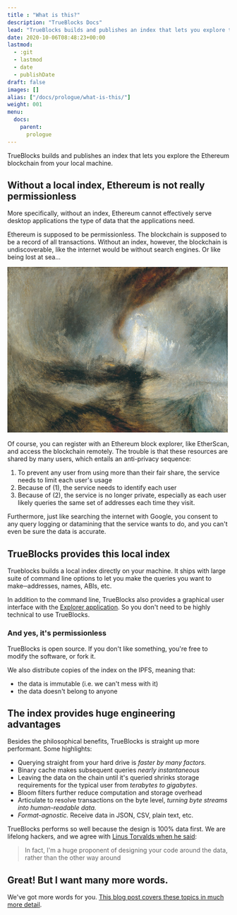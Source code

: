 ```yaml
---
title : "What is this?"
description: "TrueBlocks Docs"
lead: "TrueBlocks builds and publishes an index that lets you explore the Ethereum blockchain from your local machine."
date: 2020-10-06T08:48:23+00:00
lastmod:
  - :git
  - lastmod
  - date
  - publishDate
draft: false
images: []
alias: ["/docs/prologue/what-is-this/"]
weight: 001
menu:
  docs:
    parent:
      prologue
---
```


TrueBlocks builds and publishes an index that lets you explore the Ethereum
blockchain from your local machine.

## Without a local index, Ethereum is not really permissionless

More specifically, without an index, Ethereum cannot effectively serve
desktop applications the type of data that the applications need.

Ethereum is supposed to be permissionless. The blockchain is supposed to be a
record of all transactions. Without an index, however, the blockchain is undiscoverable,
like the internet would be without search engines. Or like being lost at sea...

<img src="/docs/img/steam-boat-off-a-harbor.jpg" alt="The term cybernetics stems from the Greek κυβερνήτης (kybernētēs, steersman, governor, pilot, or rudder)When Norman Weiner coined the word, he was fascinated in the control of systems. Who controls Ethereum?" width="500"/>

Of course, you can register with an Ethereum block explorer, like EtherScan,
and access the blockchain remotely.
The trouble is that these resources are shared by many users,
which entails an anti-privacy sequence:

1. To prevent any user from using more than their fair share, the service
needs to limit each user's usage
2. Because of (1), the service needs to identify each user
3. Because of (2), the service is no longer private, especially as each user
likely queries the same set of addresses each time they visit.

Furthermore, just like searching the internet with Google,
you consent to any query logging or datamining that the service wants to do,
and you can't even be sure the data is accurate.

## TrueBlocks provides this local index

Trueblocks builds a local index directly on your machine.
It ships with large suite of command line options to let you make the queries you
want to make─addresses, names, ABIs, etc.

In addition to the command line, TrueBlocks also provides a graphical user interface
with the [Explorer application](/docs/install/install-explorer).
So you don't need to be highly technical to use TrueBlocks.

### And yes, it's permissionless

TrueBlocks is open source. If you don't like something, you're free to modify the
software, or fork it.

We also distribute copies of the index on the IPFS, meaning that:
* the data is immutable (i.e. we can't mess with it)
* the data doesn't belong to anyone

## The index provides huge engineering advantages

Besides the philosophical benefits, TrueBlocks is straight up more performant.
Some highlights:

- Querying straight from your hard drive is _faster by many factors._
- Binary cache makes subsequent queries _nearly instantaneous_
- Leaving the data on the chain until it's queried shrinks storage requirements for the typical user from _terabytes to gigabytes_.
- Bloom filters further reduce computation and storage overhead
- Articulate to resolve transactions on the byte level, _turning byte streams into human-readable data._
- _Format-agnostic._ Receive data in JSON, CSV, plain text, etc.

TrueBlocks performs so well because the design is 100% data first. We are lifelong
hackers, and we agree with [Linus Torvalds when he
said](https://lwn.net/Articles/193245/):

> In fact, I'm a huge proponent of designing your code around the data, rather than the other way around

## Great! But I want many more words.

We've got more words for you. [This blog post covers these topics in much more detail](/blog/a-long-winded-explanation-of-trueblocks/).
